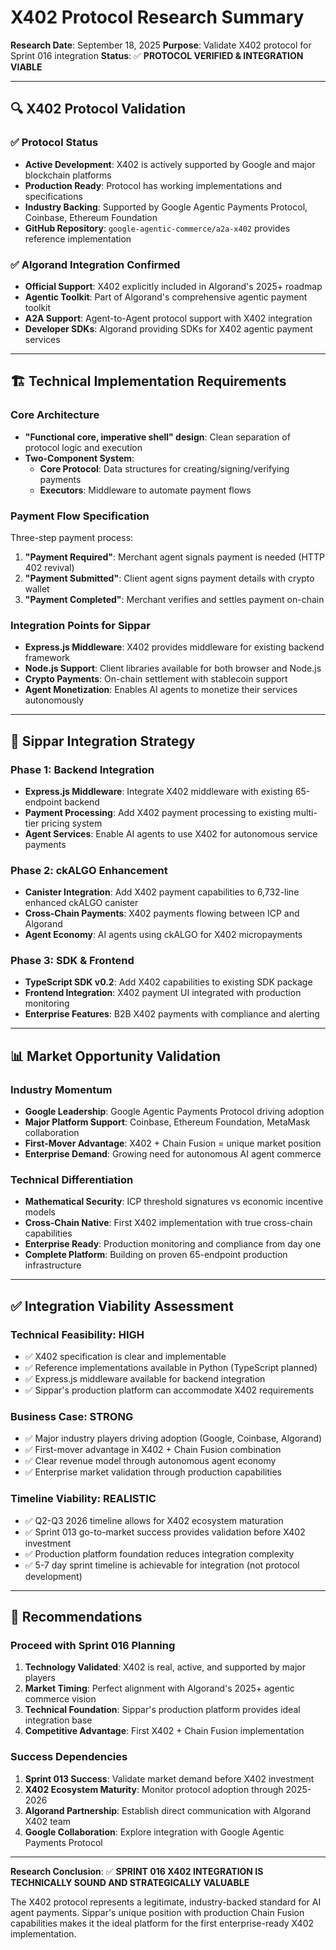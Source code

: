 # X402 Protocol Research Summary

**Research Date**: September 18, 2025
**Purpose**: Validate X402 protocol for Sprint 016 integration
**Status**: ✅ **PROTOCOL VERIFIED & INTEGRATION VIABLE**

---

## 🔍 **X402 Protocol Validation**

### **✅ Protocol Status**
- **Active Development**: X402 is actively supported by Google and major blockchain platforms
- **Production Ready**: Protocol has working implementations and specifications
- **Industry Backing**: Supported by Google Agentic Payments Protocol, Coinbase, Ethereum Foundation
- **GitHub Repository**: `google-agentic-commerce/a2a-x402` provides reference implementation

### **✅ Algorand Integration Confirmed**
- **Official Support**: X402 explicitly included in Algorand's 2025+ roadmap
- **Agentic Toolkit**: Part of Algorand's comprehensive agentic payment toolkit
- **A2A Support**: Agent-to-Agent protocol support with X402 integration
- **Developer SDKs**: Algorand providing SDKs for X402 agentic payment services

---

## 🏗️ **Technical Implementation Requirements**

### **Core Architecture**
- **"Functional core, imperative shell" design**: Clean separation of protocol logic and execution
- **Two-Component System**:
  - **Core Protocol**: Data structures for creating/signing/verifying payments
  - **Executors**: Middleware to automate payment flows

### **Payment Flow Specification**
Three-step payment process:
1. **"Payment Required"**: Merchant agent signals payment is needed (HTTP 402 revival)
2. **"Payment Submitted"**: Client agent signs payment details with crypto wallet
3. **"Payment Completed"**: Merchant verifies and settles payment on-chain

### **Integration Points for Sippar**
- **Express.js Middleware**: X402 provides middleware for existing backend framework
- **Node.js Support**: Client libraries available for both browser and Node.js
- **Crypto Payments**: On-chain settlement with stablecoin support
- **Agent Monetization**: Enables AI agents to monetize their services autonomously

---

## 🎯 **Sippar Integration Strategy**

### **Phase 1: Backend Integration**
- **Express.js Middleware**: Integrate X402 middleware with existing 65-endpoint backend
- **Payment Processing**: Add X402 payment processing to existing multi-tier pricing system
- **Agent Services**: Enable AI agents to use X402 for autonomous service payments

### **Phase 2: ckALGO Enhancement**
- **Canister Integration**: Add X402 payment capabilities to 6,732-line enhanced ckALGO canister
- **Cross-Chain Payments**: X402 payments flowing between ICP and Algorand
- **Agent Economy**: AI agents using ckALGO for X402 micropayments

### **Phase 3: SDK & Frontend**
- **TypeScript SDK v0.2**: Add X402 capabilities to existing SDK package
- **Frontend Integration**: X402 payment UI integrated with production monitoring
- **Enterprise Features**: B2B X402 payments with compliance and alerting

---

## 📊 **Market Opportunity Validation**

### **Industry Momentum**
- **Google Leadership**: Google Agentic Payments Protocol driving adoption
- **Major Platform Support**: Coinbase, Ethereum Foundation, MetaMask collaboration
- **First-Mover Advantage**: X402 + Chain Fusion = unique market position
- **Enterprise Demand**: Growing need for autonomous AI agent commerce

### **Technical Differentiation**
- **Mathematical Security**: ICP threshold signatures vs economic incentive models
- **Cross-Chain Native**: First X402 implementation with true cross-chain capabilities
- **Enterprise Ready**: Production monitoring and compliance from day one
- **Complete Platform**: Building on proven 65-endpoint production infrastructure

---

## ✅ **Integration Viability Assessment**

### **Technical Feasibility: HIGH**
- ✅ X402 specification is clear and implementable
- ✅ Reference implementations available in Python (TypeScript planned)
- ✅ Express.js middleware available for backend integration
- ✅ Sippar's production platform can accommodate X402 requirements

### **Business Case: STRONG**
- ✅ Major industry players driving adoption (Google, Coinbase, Algorand)
- ✅ First-mover advantage in X402 + Chain Fusion combination
- ✅ Clear revenue model through autonomous agent economy
- ✅ Enterprise market validation through production capabilities

### **Timeline Viability: REALISTIC**
- ✅ Q2-Q3 2026 timeline allows for X402 ecosystem maturation
- ✅ Sprint 013 go-to-market success provides validation before X402 investment
- ✅ Production platform foundation reduces integration complexity
- ✅ 5-7 day sprint timeline is achievable for integration (not protocol development)

---

## 🚀 **Recommendations**

### **Proceed with Sprint 016 Planning**
1. **Technology Validated**: X402 is real, active, and supported by major players
2. **Market Timing**: Perfect alignment with Algorand's 2025+ agentic commerce vision
3. **Technical Foundation**: Sippar's production platform provides ideal integration base
4. **Competitive Advantage**: First X402 + Chain Fusion implementation

### **Success Dependencies**
1. **Sprint 013 Success**: Validate market demand before X402 investment
2. **X402 Ecosystem Maturity**: Monitor protocol adoption through 2025-2026
3. **Algorand Partnership**: Establish direct communication with Algorand X402 team
4. **Google Collaboration**: Explore integration with Google Agentic Payments Protocol

---

**Research Conclusion**: ✅ **SPRINT 016 X402 INTEGRATION IS TECHNICALLY SOUND AND STRATEGICALLY VALUABLE**

The X402 protocol represents a legitimate, industry-backed standard for AI agent payments. Sippar's unique position with production Chain Fusion capabilities makes it the ideal platform for the first enterprise-ready X402 implementation.